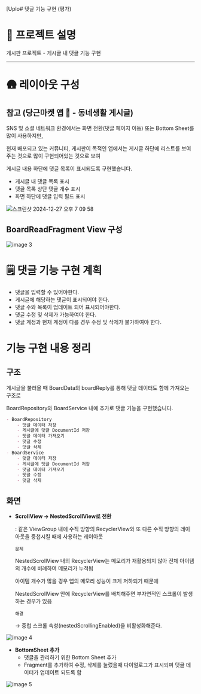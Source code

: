 [Uplo# 댓글 기능 구현 (평가)

# 💬 프로젝트 설명

게시판 프로젝트 - 게시글 내 댓글 기능 구현

---

# 🛖 레이아웃 구성

## 참고 (당근마켓 앱 🥕 - 동네생활 게시글)

SNS 및 소셜 네트워크 환경에서는 화면 전환(댓글 페이지 이동) 또는 Bottom Sheet를 많이 사용하지만,

현재 배포되고 있는 커뮤니티,  게시판이 목적인 앱에서는 게시글 하단에 리스트를 보여주는 것으로 많이 구현되어있는 것으로 보여

게시글 내용 하단에 댓글 목록이 표시되도록 구현했습니다.

- 게시글 내 댓글 목록 표시
- 댓글 목록 상단 댓글 개수 표시
- 화면 하단에 댓글 입력 필드 표시

![스크린샷 2024-12-27 오후 7 09 58](https://github.com/user-attachments/assets/ffc1aef2-e044-4d2a-93d3-e16185fd504b)


## BoardReadFragment View 구성

![image 3](https://github.com/user-attachments/assets/d087decc-4887-44cb-9558-469ea811bd99)


# 🗒️ 댓글 기능 구현 계획

- 댓글을 입력할 수 있어야한다.
- 게시글에 해당하는 댓글이 표시되어야 한다.
- 댓글 수와 목록이 업데이트 되어 표시되어야한다.
- 댓글 수정 및 삭제가 가능하여야 한다.
- 댓글 계정과 현재 계정이 다를 경우 수정 및 삭제가 불가하여야 한다.

# 기능 구현 내용 정리

## 구조

게시글을 불러올 때 BoardData의 boardReply를 통해 댓글 데이터도 함께 가져오는 구조로

BoardRepository와 BoardService 내에 추가로 댓글 기능을 구현했습니다.

```markdown
- BoardRepository
    - 댓글 데이터 저장
    - 게시글에 댓글 DocumentId 저장
    - 댓글 데이터 가져오기
    - 댓글 수정
    - 댓글 삭제
- BoardService
    - 댓글 데이터 저장
    - 게시글에 댓글 DocumentId 저장
    - 댓글 데이터 가져오기
    - 댓글 수정
    - 댓글 삭제
```

## 화면

- **ScrollView → NestedScrollView로 전환**
    
    : 같은 ViewGroup 내에 수직 방향의 RecyclerView와 또 다른 수직 방향의 레이아웃을 중첩시킬 때에 사용하는 레이아웃
    
    `문제`
    
    NestedScrollView 내의 RecyclerView는 메모리가 재활용되지 않아 전체 아이템의 개수에 비례하여 메모리가 누적됨
    
    아이템 개수가 많을 경우 앱의 메모리 성능이 크게 저하되기 때문에
    
    NestedScrollView 안에 RecyclerView를 배치해주면 부자연적인 스크롤이 발생하는 경우가 있음
    
    `해결`
    
    → 중첩 스크롤 속성(nestedScrollingEnabled)을 비활성화해준다.
    
![image 4](https://github.com/user-attachments/assets/63d22ecc-d949-49a5-9096-16e7eadf02b2)


- **BottomSheet 추가**
    - 댓글을 관리하기 위한 Bottom Sheet 추가
    - Fragment를 추가하여 수정, 삭제를 눌렀을때 다이얼로그가 표시되며 댓글 데이터가 업데이트 되도록 함

![image 5](https://github.com/user-attachments/assets/1a6ea261-b889-48af-a855-fb9f9453cdf8)

